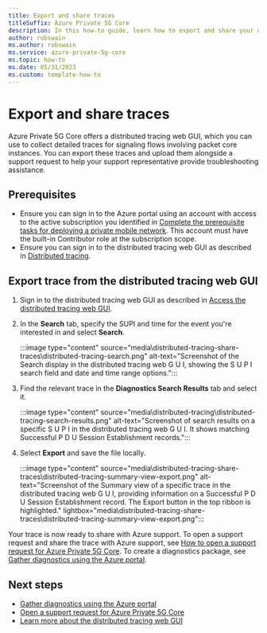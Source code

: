 ```yaml
---
title: Export and share traces
titleSuffix: Azure Private 5G Core 
description: In this how-to guide, learn how to export and share your detailed traces for diagnostics.
author: robswain
ms.author: robswain
ms.service: azure-private-5g-core
ms.topic: how-to
ms.date: 05/31/2023
ms.custom: template-how-to
---
```


# Export and share traces

Azure Private 5G Core offers a distributed tracing web GUI, which you can use to collect detailed traces for signaling flows involving packet core instances. You can export these traces and upload them alongside a support request to help your support representative provide troubleshooting assistance.

## Prerequisites

- Ensure you can sign in to the Azure portal using an account with access to the active subscription you identified in [Complete the prerequisite tasks for deploying a private mobile network](complete-private-mobile-network-prerequisites.md). This account must have the built-in Contributor role at the subscription scope.
- Ensure you can sign in to the distributed tracing web GUI as described in [Distributed tracing](distributed-tracing.md).

## Export trace from the distributed tracing web GUI

1. Sign in to the distributed tracing web GUI as described in [Access the distributed tracing web GUI](distributed-tracing.md#access-the-distributed-tracing-web-gui).
1. In the **Search** tab, specify the SUPI and time for the event you're interested in and select **Search**.
    
    :::image type="content" source="media\distributed-tracing-share-traces\distributed-tracing-search.png" alt-text="Screenshot of the Search display in the distributed tracing web G U I, showing the S U P I search field and date and time range options.":::

1. Find the relevant trace in the **Diagnostics Search Results** tab and select it.

    :::image type="content" source="media\distributed-tracing\distributed-tracing-search-results.png" alt-text="Screenshot of search results on a specific S U P I in the distributed tracing web G U I. It shows matching Successful P D U Session Establishment records.":::

1. Select **Export** and save the file locally.

    :::image type="content" source="media\distributed-tracing-share-traces\distributed-tracing-summary-view-export.png" alt-text="Screenshot of the Summary view of a specific trace in the distributed tracing web G U I, providing information on a Successful P D U Session Establishment record. The Export button in the top ribbon is highlighted." lightbox="media\distributed-tracing-share-traces\distributed-tracing-summary-view-export.png":::

Your trace is now ready to share with Azure support. To open a support request and share the trace with Azure support, see [How to open a support request for Azure Private 5G Core](open-support-request.md). To create a diagnostics package, see [Gather diagnostics using the Azure portal](/azure/private-5g-core/gather-diagnostics).

## Next steps

- [Gather diagnostics using the Azure portal](/azure/private-5g-core/gather-diagnostics)
- [Open a support request for Azure Private 5G Core](open-support-request.md)
- [Learn more about the distributed tracing web GUI](distributed-tracing.md)
